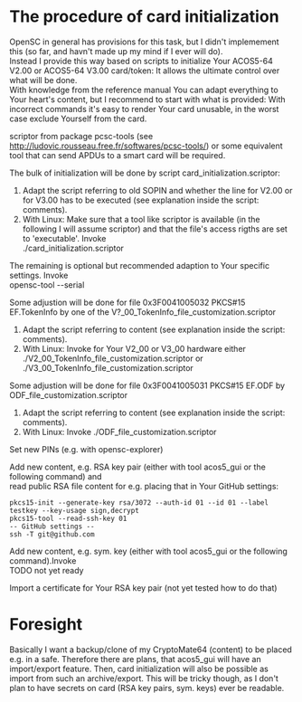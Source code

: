 The procedure of card initialization
====================================
OpenSC in general has provisions for this task, but I didn't implemement this (so far, and havn't made up my mind if I ever will do).<br>
Instead I provide this way based on scripts to initialize Your ACOS5-64 V2.00 or ACOS5-64 V3.00 card/token: It allows the ultimate control over what will be done.<br>
With knowledge from the reference manual You can adapt everything to Your heart's content, but I recommend to start with what is provided: With incorrect commands it's easy to render Your card unusable, in the worst case exclude Yourself from the card.

scriptor from package pcsc-tools (see http://ludovic.rousseau.free.fr/softwares/pcsc-tools/) or some equivalent tool that can send APDUs to a smart card will be required.

The bulk of initialization will be done by script card_initialization.scriptor:
1. Adapt the script referring to old SOPIN and whether the line for V2.00 or for V3.00 has to be executed (see explanation inside the script: comments).
2. With Linux: Make sure that a tool like scriptor is available (in the following I will assume scriptor) and that the file's access rigths are set to 'executable'. Invoke<br>
./card_initialization.scriptor

The remaining is optional but recommended adaption to Your specific settings. Invoke<br>
opensc-tool --serial

Some adjustion will be done for file 0x3F0041005032 PKCS#15 EF.TokenInfo by one of the V?_00_TokenInfo_file_customization.scriptor<br>
1. Adapt the script referring to content (see explanation inside the script: comments).
2. With Linux: Invoke for Your V2_00 or V3_00 hardware either ./V2_00_TokenInfo_file_customization.scriptor or ./V3_00_TokenInfo_file_customization.scriptor

Some adjustion will be done for file 0x3F0041005031 PKCS#15 EF.ODF by ODF_file_customization.scriptor<br>
1. Adapt the script referring to content (see explanation inside the script: comments).
2. With Linux: Invoke ./ODF_file_customization.scriptor

Set new PINs (e.g. with opensc-explorer)

Add new content, e.g. RSA key pair (either with tool acos5_gui or the following command) and<br>
read public RSA file content for e.g. placing that in Your GitHub settings:<br>
```
pkcs15-init --generate-key rsa/3072 --auth-id 01 --id 01 --label testkey --key-usage sign,decrypt
pkcs15-tool --read-ssh-key 01
-- GitHub settings --
ssh -T git@github.com
```

Add new content, e.g. sym. key (either with tool acos5_gui or the following command).Invoke<br>
TODO not yet ready

Import a certificate for Your RSA key pair (not yet tested how to do that)


Foresight
=========

Basically I want a backup/clone of my CryptoMate64 (content) to be placed e.g. in a safe. Therefore there are plans, that acos5_gui will have an import/export feature.
Then, card initialization will also be possible as import from such an archive/export.
This will be tricky though, as I don't plan to have secrets on card (RSA key pairs, sym. keys) ever be readable.
